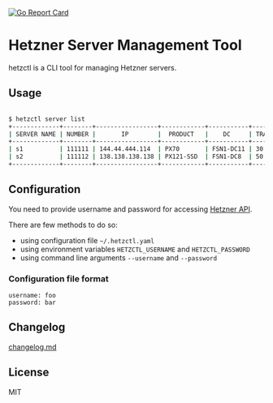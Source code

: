[![Go Report Card](https://goreportcard.com/badge/github.com/gtrafimenkov/hetzctl)](https://goreportcard.com/report/github.com/gtrafimenkov/hetzctl)

# Hetzner Server Management Tool

hetzctl is a CLI tool for managing Hetzner servers.

## Usage

```bash

$ hetzctl server list
+-------------+--------+-----------------+------------+-----------+---------+----------+--------+-----------+-----------+------------+
| SERVER NAME | NUMBER |       IP        |  PRODUCT   |    DC     | TRAFFIC | FLATRATE | STATUS | THROTTLED | CANCELLED | PAID UNTIL |
+-------------+--------+-----------------+------------+-----------+---------+----------+--------+-----------+-----------+------------+
| s1          | 111111 | 144.44.444.114  | PX70       | FSN1-DC11 | 30 TB   | true     | ready  | false     | false     | 2018-01-14 |
| s2          | 111112 | 138.138.138.138 | PX121-SSD  | FSN1-DC8  | 50 TB   | true     | ready  | false     | false     | 2018-01-10 |
+-------------+--------+-----------------+------------+-----------+---------+----------+--------+-----------+-----------+------------+
```

## Configuration

You need to provide username and password for accessing [Hetzner API](https://robot.your-server.de/doc/webservice/en.html).

There are few methods to do so:
  - using configuration file `~/.hetzctl.yaml`
  - using environment variables `HETZCTL_USERNAME` and `HETZCTL_PASSWORD`
  - using command line arguments `--username` and `--password`

### Configuration file format

```
username: foo
password: bar
```

## Changelog

[changelog.md](changelog.md)

## License

MIT
